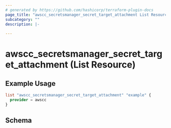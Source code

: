 ```yaml
---
# generated by https://github.com/hashicorp/terraform-plugin-docs
page_title: "awscc_secretsmanager_secret_target_attachment List Resource - terraform-provider-awscc"
subcategory: ""
description: |-
  
---
```


# awscc_secretsmanager_secret_target_attachment (List Resource)



## Example Usage

```terraform
list "awscc_secretsmanager_secret_target_attachment" "example" {
  provider = awscc
}
```

<!-- schema generated by tfplugindocs -->
## Schema
